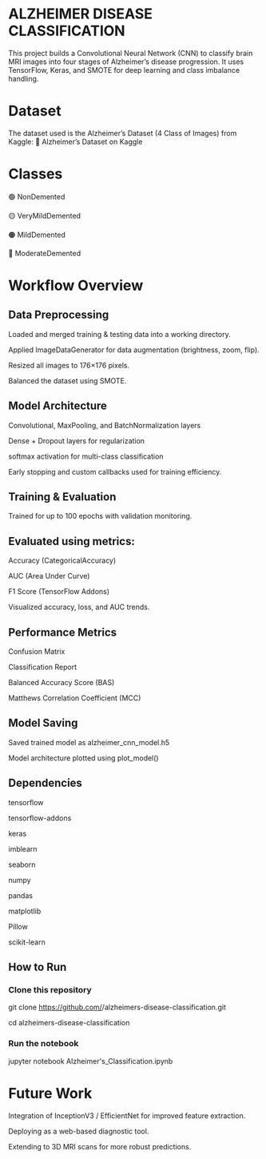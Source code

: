 # ALZHEIMER DISEASE CLASSIFICATION

This project builds a Convolutional Neural Network (CNN) to classify brain MRI images into four stages of Alzheimer’s disease progression. It uses TensorFlow, Keras, and SMOTE for deep learning and class imbalance handling.

# Dataset

The dataset used is the Alzheimer’s Dataset (4 Class of Images) from Kaggle:
🔗 Alzheimer’s Dataset on Kaggle

# Classes

🟢 NonDemented

🟡 VeryMildDemented

🟠 MildDemented

🔴 ModerateDemented

# Workflow Overview

## Data Preprocessing

Loaded and merged training & testing data into a working directory.

Applied ImageDataGenerator for data augmentation (brightness, zoom, flip).

Resized all images to 176×176 pixels.

Balanced the dataset using SMOTE.

## Model Architecture



Convolutional, MaxPooling, and BatchNormalization layers

Dense + Dropout layers for regularization

softmax activation for multi-class classification

Early stopping and custom callbacks used for training efficiency.

## Training & Evaluation

Trained for up to 100 epochs with validation monitoring.

## Evaluated using metrics:

Accuracy (CategoricalAccuracy)

AUC (Area Under Curve)

F1 Score (TensorFlow Addons)

Visualized accuracy, loss, and AUC trends.

## Performance Metrics

Confusion Matrix

Classification Report

Balanced Accuracy Score (BAS)

Matthews Correlation Coefficient (MCC)

## Model Saving

Saved trained model as alzheimer_cnn_model.h5

Model architecture plotted using plot_model()

## Dependencies

tensorflow

tensorflow-addons

keras

imblearn

seaborn

numpy

pandas

matplotlib

Pillow

scikit-learn

## How to Run
### Clone this repository

git clone https://github.com/<your-username>/alzheimers-disease-classification.git

cd alzheimers-disease-classification

### Run the notebook
jupyter notebook Alzheimer's_Classification.ipynb

# Future Work
Integration of InceptionV3 / EfficientNet for improved feature extraction.

Deploying as a web-based diagnostic tool.

Extending to 3D MRI scans for more robust predictions.
